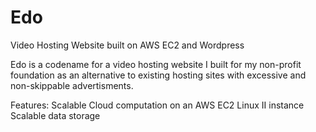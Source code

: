 # Edo
Video Hosting Website built on AWS EC2 and Wordpress

Edo is a codename for a video hosting website I built for my non-profit foundation as an alternative to existing hosting sites with excessive and non-skippable advertisments.

Features:
Scalable Cloud computation on an AWS EC2 Linux II instance
Scalable data storage

